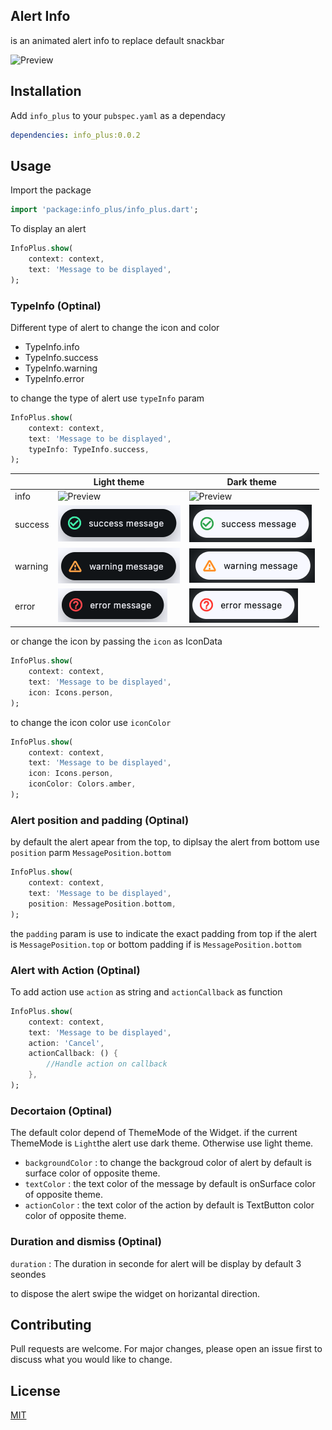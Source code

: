 ## Alert Info

is an animated alert info to replace default snackbar

![Preview](example/assets/alert_pro_screen.gif)

## Installation

Add `info_plus` to your `pubspec.yaml` as a dependacy

```yaml
dependencies: info_plus:0.0.2
```

## Usage

Import the package

```dart
import 'package:info_plus/info_plus.dart';
```

To display an alert

```dart
InfoPlus.show(
    context: context,
    text: 'Message to be displayed',
);
```

### TypeInfo (Optinal)

Different type of alert to change the icon and color

- TypeInfo.info
- TypeInfo.success
- TypeInfo.warning
- TypeInfo.error

to change the type of alert use `typeInfo` param

```dart
InfoPlus.show(
    context: context,
    text: 'Message to be displayed',
    typeInfo: TypeInfo.success,
);
```

|         | Light theme                                        | Dark theme                                        |
| ------- | -------------------------------------------------- | ------------------------------------------------- |
| info    | ![Preview](example/assets/alert_pro_light.png)    | ![Preview](example/assets/alert_pro_dark.png)    |
| success | ![Preview](example/assets/alert_success_light.png) | ![Preview](example/assets/alert_success_dark.png) |
| warning | ![Preview](example/assets/alert_warning_light.png) | ![Preview](example/assets/alert_warning_dark.png) |
| error   | ![Preview](example/assets/alert_error_light.png)   | ![Preview](example/assets/alert_error_dark.png)   |

or change the icon by passing the `icon` as IconData

```dart
InfoPlus.show(
    context: context,
    text: 'Message to be displayed',
    icon: Icons.person,
);
```

to change the icon color use `iconColor`

```dart
InfoPlus.show(
    context: context,
    text: 'Message to be displayed',
    icon: Icons.person,
    iconColor: Colors.amber,
);
```

### Alert position and padding (Optinal)

by default the alert apear from the top, to diplsay the alert from bottom use `position` parm `MessagePosition.bottom`

```dart
InfoPlus.show(
    context: context,
    text: 'Message to be displayed',
    position: MessagePosition.bottom,
);
```

the `padding` param is use to indicate the exact padding from top if the alert is `MessagePosition.top` or bottom padding if is `MessagePosition.bottom`

### Alert with Action (Optinal)

To add action use `action` as string and `actionCallback` as function

```dart
InfoPlus.show(
    context: context,
    text: 'Message to be displayed',
    action: 'Cancel',
    actionCallback: () {
        //Handle action on callback
    },
);
```

### Decortaion (Optinal)

The default color depend of ThemeMode of the Widget.
if the current ThemeMode is `Light`the alert use dark theme. Otherwise use light theme.

- `backgroundColor` : to change the backgroud color of alert by default is surface color of opposite theme.
- `textColor` : the text color of the message by default is onSurface color of opposite theme.
- `actionColor` : the text color of the action by default is TextButton color color of opposite theme.

### Duration and dismiss (Optinal)

`duration` : The duration in seconde for alert will be display by default 3 seondes

to dispose the alert swipe the widget on horizantal direction.

## Contributing

Pull requests are welcome. For major changes, please open an issue first
to discuss what you would like to change.

## License

[MIT](https://choosealicense.com/licenses/mit/)
